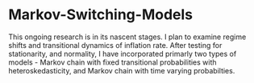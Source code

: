# Markov-Switching-Models

This ongoing research is in its nascent stages. I plan to examine regime shifts and transitional dynamics of inflation rate. After testing for stationarity, and normality, I have incorporated primarly two types of models - Markov chain with fixed transitional probabilities with heteroskedasticity, and Markov chain with time varying probabilties. 
